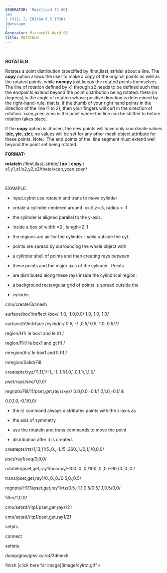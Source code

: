 ```yaml
---
GENERATOR: 'Mozilla/4.7C-SGI 
[en
] (X11; I; IRIX64 6.5 IP30) 
[Netscape
]'
Generator: Microsoft Word 98
title: ROTATELN
---
```


 

 **ROTATELN**

  Rotates a point distribution (specified by ifirst,ilast,istride)
  about a line. The **copy** option allows the user to make a copy of
  the original points as well as the rotated points, while **nocopy**
  just keeps the rotated points themselves. The line of rotation
  defined by x1 through z2 needs to be defined such that the endpoints
  extend beyond the point distribution being rotated. theta (in
  degrees) is the angle of rotation whose positive direction is
  determined by the right-hand-rule, that is, if the thumb of your
  right hand points in the direction of the line (1 to 2), then your
  fingers will curl in the direction of rotation. xcen,ycen,zcen is
  the point where the line can be shifted to before rotation takes
  place.

  If the **copy** option is chosen, the new points will have only
  coordinate values (**xic, yic**, **zic**); no values will be set for
  any other mesh object attribute for these points.
  Note:  The end points of the  line segment must extend well beyond
  the point set being rotated.

**FORMAT:**

**rotateln** /ifirst,ilast,istride/ 
[**no**
] **copy** /
x1,y1,z1/x2,y2,z2/theta/xcen,ycen,zcen/

 

EXAMPLE:

 
* input.cylrot use rotateln and trans to move cylinder

 
* create a cylinder centered around  x=.5,z=.5, radius = .1

 
* the cylinder is aligned parallel to the y-axis.

 
* inside a box of width =2 , length=2 ,1

 
* the regions are air for the cylinder - solid outside the cyl.

 
* points are spread by surrounding the whole object with

 
* a cylinder shell of points and then creating rays between

 
* these points and the major axis of the cylinder.  Points

 
* are distributed along these rays inside the cylindrical region.

 
* a background rectangular grid of points is spread outside the

 
* cylinder.

 cmo/create/3dmesh

 surface/box1/reflect /box/-1.0,-1.0,0.0/ 1.0, 1.0, 1.0/

 surface/h1/intrface /cylinder/ 0.5, -1.,0.5/ 0.5, 1.0, 0.5/.1/

 region/H1/ le box1 and le h1 /

 region/Fill/ le box1 and gt h1 /

 mregion/Air/ le box1 and lt h1 /

 mregion/Solid/Fill

 createpts/xyz/11,11,1/-1.,-1.,1.1/1.0,1.0,1.1/,1,1,0/

 pset/rays/seq/1,0,0/

 regnpts/Fill/11/pset,get,rays/xyz/ 0.0,0.0,-0.1/1.0,1.0,-0.1/ &

 0.0,1.0,-0.1/0,0/

 
* the rz command always distributes points with the z-axis as

 
* the axis of symmetry

 
* use the rotateln and trans commands to move the point

 
* distribution after it is created.

 createpts/rtz/1,13,11/5.,0.,-1./5.,360.,1./0,1,1/0,0,0/

 pset/ray1/seq/0,0,0/

 rotateln/pset,get,ray1/nocopy/-100.,0.,0./100.,0.,0./-90./0.,0.,0./

 trans/pset,get,ray1/0.,0.,0./0.5,0.,0.5/

 regnpts/H1/3/pset,get,ray1/rtz/0.5,-1.1,0.5/0.5,1.1,0.5/0,0/

 filter/1,0,0/

 cmo/setatt//itp1/pset,get,rays/21

 cmo/setatt//itp1/pset,get,ray1/21

 setpts

 connect

 settets

 dump/gmv/gmv.cylrot/3dmesh

 finish
 [click here for image](image/cylrot.gif">
